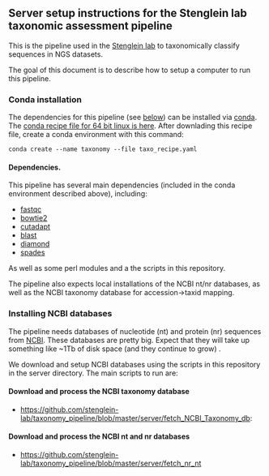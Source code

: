 ## Server setup instructions for the Stenglein lab taxonomic assessment pipeline

This is the pipeline used in the [Stenglein lab](http://www.stengleinlab.org) to taxonomically classify sequences in NGS datasets.

The goal of this document is to describe how to setup a computer to run this pipeline.  


### Conda installation

The dependencies for this pipeline (see [below](#section_dependencies)) can be installed via [conda](https://docs.conda.io/en/latest/).  The [conda recipe file for 64 bit linux is here](https://github.com/stenglein-lab/taxonomy_pipeline/blob/master/server/taxo_recipe.yml).  After downlading this recipe file, create a conda environment with this command:
```
conda create --name taxonomy --file taxo_recipe.yaml
```

#### <a name="section_dependencies"></a> Dependencies.

This pipeline has several main dependencies (included in the conda environment described above), including: 

- [fastqc](https://www.bioinformatics.babraham.ac.uk/projects/fastqc/)
- [bowtie2](hhttp://bowtie-bio.sourceforge.net/bowtie2/manual.shtml)
- [cutadapt](https://cutadapt.readthedocs.io/en/stable/)
- [blast](https://blast.ncbi.nlm.nih.gov/Blast.cgi?PAGE_TYPE=BlastDocs&DOC_TYPE=Download)
- [diamond](https://github.com/bbuchfink/diamond)
- [spades](http://cab.spbu.ru/software/spades/)

As well as some perl modules and a the scripts in this repository.

The pipeline also expects local installations of the NCBI nt/nr databases, as well as the NCBI taxonomy database for accession->taxid mapping.

### Installing NCBI databases

The pipeline needs databases of nucleotide (nt) and protein (nr) sequences from [NCBI](https://www.ncbi.nlm.nih.gov/).  These databases are pretty big.  Expect that they will take up something like ~1Tb of disk space (and they continue to grow) . 

We download and setup NCBI databases using the scripts in this repository in the server directory.  The main scripts to run are:

#### Download and process the NCBI taxonomy database
- https://github.com/stenglein-lab/taxonomy_pipeline/blob/master/server/fetch_NCBI_Taxonomy_db:

#### Download and process the NCBI nt and nr databases
- https://github.com/stenglein-lab/taxonomy_pipeline/blob/master/server/fetch_nr_nt
